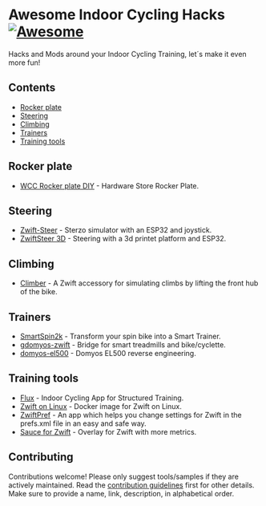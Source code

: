# Awesome Indoor Cycling Hacks [![Awesome](https://awesome.re/badge-flat.svg)](https://awesome.re)

Hacks and Mods around your Indoor Cycling Training, let´s make it even more fun!

## Contents

- [Rocker plate](#rocker-plate)
- [Steering](#steering)
- [Climbing](#climbing)
- [Trainers](#trainers)
- [Training tools](#training-tools)

## Rocker plate

- [WCC Rocker plate DIY](https://forum.waterloocyclingclub.ca/t/building-rocker-plate-for-indoor-training-zwift-any-local-experts/5994) - Hardware Store Rocker Plate.

## Steering

- [Zwift-Steer](https://github.com/matandoocorpo/Zwift-Steer) - Sterzo simulator with an ESP32 and joystick.
- [ZwiftSteer 3D](https://github.com/runningtoy/ESP32ZwiftSteer) - Steering with a 3d printet platform and ESP32.

## Climbing

- [Climber](https://github.com/vincent290587/Climber) - A Zwift accessory for simulating climbs by lifting the front hub of the bike.

## Trainers

- [SmartSpin2k](https://github.com/doudar/SmartSpin2k) - Transform your spin bike into a Smart Trainer.
- [gdomyos-zwift](https://github.com/cagnulein/qdomyos-zwift) - Bridge for smart treadmills and bike/cyclette.
- [domyos-el500](https://jcjc-dev.com/2023/03/19/reversing-domyos-el500-elliptical/) - Domyos EL500 reverse engineering.

## Training tools

- [Flux](https://github.com/dvmarinoff/Flux) - Indoor Cycling App for Structured Training.
- [Zwift on Linux](https://github.com/netbrain/zwift) - Docker image for Zwift on Linux.
- [ZwiftPref](https://zwifthacks.com/zwiftpref/) - An app which helps you change settings for Zwift in the prefs.xml file in an easy and safe way.
- [Sauce for Zwift](https://github.com/SauceLLC/sauce4zwift) - Overlay for Zwift with more metrics.

## Contributing

Contributions welcome! Please only suggest tools/samples if they are actively maintained. Read the [contribution guidelines](contributing.md) first for other details. Make sure to provide a name, link, description, in alphabetical order.
